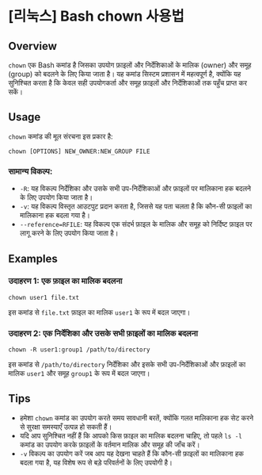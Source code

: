 # [리눅스] Bash chown 사용법

## Overview
`chown` एक Bash कमांड है जिसका उपयोग फ़ाइलों और निर्देशिकाओं के मालिक (owner) और समूह (group) को बदलने के लिए किया जाता है। यह कमांड सिस्टम प्रशासन में महत्वपूर्ण है, क्योंकि यह सुनिश्चित करता है कि केवल सही उपयोगकर्ता और समूह फ़ाइलों और निर्देशिकाओं तक पहुँच प्राप्त कर सकें। 

## Usage
`chown` कमांड की मूल संरचना इस प्रकार है:

```
chown [OPTIONS] NEW_OWNER:NEW_GROUP FILE
```

### सामान्य विकल्प:
- `-R`: यह विकल्प निर्देशिका और उसके सभी उप-निर्देशिकाओं और फ़ाइलों पर मालिकाना हक बदलने के लिए उपयोग किया जाता है।
- `-v`: यह विकल्प विस्तृत आउटपुट प्रदान करता है, जिससे यह पता चलता है कि कौन-सी फ़ाइलों का मालिकाना हक बदला गया है।
- `--reference=RFILE`: यह विकल्प एक संदर्भ फ़ाइल के मालिक और समूह को निर्दिष्ट फ़ाइल पर लागू करने के लिए उपयोग किया जाता है।

## Examples
### उदाहरण 1: एक फ़ाइल का मालिक बदलना
```
chown user1 file.txt
```
इस कमांड से `file.txt` फ़ाइल का मालिक `user1` के रूप में बदल जाएगा।

### उदाहरण 2: एक निर्देशिका और उसके सभी फ़ाइलों का मालिक बदलना
```
chown -R user1:group1 /path/to/directory
```
इस कमांड से `/path/to/directory` निर्देशिका और इसके सभी उप-निर्देशिकाओं और फ़ाइलों का मालिक `user1` और समूह `group1` के रूप में बदल जाएगा।

## Tips
- हमेशा `chown` कमांड का उपयोग करते समय सावधानी बरतें, क्योंकि गलत मालिकाना हक सेट करने से सुरक्षा समस्याएँ उत्पन्न हो सकती हैं।
- यदि आप सुनिश्चित नहीं हैं कि आपको किस फ़ाइल का मालिक बदलना चाहिए, तो पहले `ls -l` कमांड का उपयोग करके फ़ाइलों के वर्तमान मालिक और समूह की जाँच करें।
- `-v` विकल्प का उपयोग करें जब आप यह देखना चाहते हैं कि कौन-सी फ़ाइलों का मालिकाना हक बदला गया है, यह विशेष रूप से बड़े परिवर्तनों के लिए उपयोगी है।